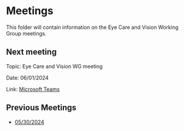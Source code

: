 # Meetings

This folder will contain information on the Eye Care and Vision Working Group meetings.

## Next meeting
Topic: Eye Care and Vision WG meeting

Date: 06/01/2024

Link: [Microsoft Teams](https://www.example.com)

## Previous Meetings

* [05/30/2024](https://github.com/will-0/EyeCareVisionWG/tree/main/meetings/05-30-2024)
